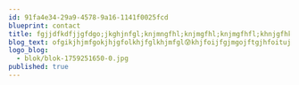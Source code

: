 ```yaml
---
id: 91fa4e34-29a9-4578-9a16-1141f0025fcd
blueprint: contact
title: fgjjdfkdfjjgfdgo;jkghjnfgl;knjmngfhl;knjmgfhl;knjmgfhfl;khnjgfhkljhn
blog_text: ofgikjhjmfgokjhjgfolkhjfglkhjmfgl😰khjfoijfgjmgojftgjhfoitujghtojikgjnrtojigkjrtogihujrjnfthgiojrtjhriotujjghrfgoijbnrfgoiujhjrtoibjknmrthioujrthjnrtoijkbnmrtioujhjn
logo_blog:
  - blok/blok-1759251650-0.jpg
published: true
---
```

